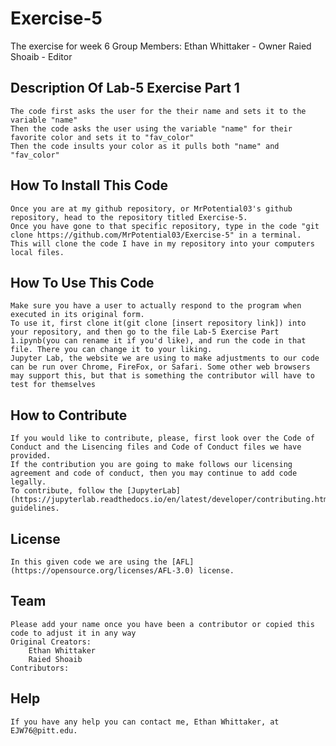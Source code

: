 # Exercise-5
The exercise for week 6
Group Members:
Ethan Whittaker - Owner
Raied Shoaib - Editor

## Description Of Lab-5 Exercise Part 1
    The code first asks the user for the their name and sets it to the variable "name"
    Then the code asks the user using the variable "name" for their favorite color and sets it to "fav_color"
    Then the code insults your color as it pulls both "name" and "fav_color"
## How To Install This Code
    Once you are at my github repository, or MrPotential03's github repository, head to the repository titled Exercise-5.
    Once you have gone to that specific repository, type in the code "git clone https://github.com/MrPotential03/Exercise-5" in a terminal.
    This will clone the code I have in my repository into your computers local files.
## How To Use This Code
    Make sure you have a user to actually respond to the program when executed in its original form.
    To use it, first clone it(git clone [insert repository link]) into your repository, and then go to the file Lab-5 Exercise Part 1.ipynb(you can rename it if you'd like), and run the code in that file. There you can change it to your liking.
    Jupyter Lab, the website we are using to make adjustments to our code can be run over Chrome, FireFox, or Safari. Some other web browsers may support this, but that is something the contributor will have to test for themselves
## How to Contribute
    If you would like to contribute, please, first look over the Code of Conduct and the Lisencing files and Code of Conduct files we have provided.
    If the contribution you are going to make follows our licensing agreement and code of conduct, then you may continue to add code legally.
    To contribute, follow the [JupyterLab](https://jupyterlab.readthedocs.io/en/latest/developer/contributing.html) guidelines.
## License
    In this given code we are using the [AFL](https://opensource.org/licenses/AFL-3.0) license.
## Team
    Please add your name once you have been a contributor or copied this code to adjust it in any way
    Original Creators:
        Ethan Whittaker
        Raied Shoaib
    Contributors:
## Help
    If you have any help you can contact me, Ethan Whittaker, at EJW76@pitt.edu.
    